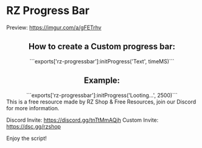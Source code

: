 <h1>RZ Progress Bar</h1>

Preview: https://imgur.com/a/gFETrhv

<div align="center">
<h2>How to create a Custom progress bar:</h2>
```exports['rz-progressbar']:initProgress('Text', timeMS)```
<h2>Example:</h2>
```exports['rz-progressbar']:initProgress('Looting...', 2500)```
</div>
This is a free resource made by RZ Shop & Free Resources, join our Discord for more information.

Discord Invite: https://discord.gg/tnTtMmAQjh
Custom Invite: https://dsc.gg/rzshop

Enjoy the script!

